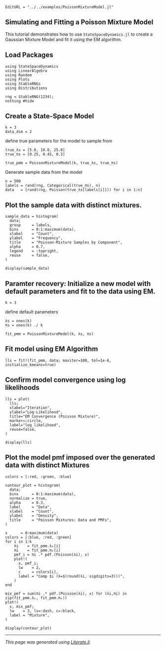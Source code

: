 ```@meta
EditURL = "../../examples/PoissonMixtureModel.jl"
```

## Simulating and Fitting a Poisson Mixture Model

This tutorial demonstrates how to use `StateSpaceDynamics.jl` to
create a Gaussian Mixture Model and fit it using the EM algorithm.

## Load Packages

````@example poisson_mixture_model_example
using StateSpaceDynamics
using LinearAlgebra
using Random
using Plots
using StableRNGs
using Distributions
````

````@example poisson_mixture_model_example
rng = StableRNG(1234);
nothing #hide
````

## Create a State-Space Model

````@example poisson_mixture_model_example
k = 3
data_dim = 2
````

define true parameters for the model to sample from

````@example poisson_mixture_model_example
true_λs = [5.0, 10.0, 25.0]
true_πs = [0.25, 0.45, 0.3]

true_pmm = PoissonMixtureModel(k, true_λs, true_πs)
````

Generate sample data from the model

````@example poisson_mixture_model_example
n = 500
labels = rand(rng, Categorical(true_πs), n)
data   = [rand(rng, Poisson(true_λs[labels[i]])) for i in 1:n]
````

## Plot the sample data with distinct mixtures.

````@example poisson_mixture_model_example
sample_data = histogram(
  data;
  group     = labels,
  bins      = 0:1:maximum(data),
  xlabel    = "Count",
  ylabel    = "Frequency",
  title     = "Poisson‐Mixture Samples by Component",
  alpha     = 0.7,
  legend    = :topright,
  reuse     = false,
)

display(sample_data)
````

## Paramter recovery: Initialize a new model with default parameters and fit to the data using EM.

````@example poisson_mixture_model_example
k = 3
````

define default parameters

````@example poisson_mixture_model_example
λs = ones(k)
πs = ones(k) ./ k

fit_pmm = PoissonMixtureModel(k, λs, πs)
````

## Fit model using EM Algorithm

````@example poisson_mixture_model_example
lls = fit!(fit_pmm, data; maxiter=100, tol=1e-6, initialize_kmeans=true)
````

## Confirm model convergence using log likelihoods

````@example poisson_mixture_model_example
lls = plot(
  lls;
  xlabel="Iteration",
  ylabel="Log-Likelihood",
  title="EM Convergence (Poisson Mixture)",
  marker=:circle,
  label="log_likelihood",
  reuse=false,
)

display(lls)
````

## Plot the model pmf imposed over the generated data with distinct Mixtures

````@example poisson_mixture_model_example
colors = [:red, :green, :blue]

contour_plot = histogram(
  data;
  bins      = 0:1:maximum(data),
  normalize = true,
  alpha     = 0.3,
  label     = "Data",
  xlabel    = "Count",
  ylabel    = "Density",
  title     = "Poisson Mixtures: Data and PMFs",
)

x      = 0:maximum(data)
colors = [:blue, :red, :green]
for i in 1:k
    λi    = fit_pmm.λₖ[i]
    πi    = fit_pmm.πₖ[i]
    pmf_i = πi .* pdf.(Poisson(λi), x)
    plot!(
      x, pmf_i;
      lw    = 2,
      c     = colors[i],
      label = "Comp $i (λ=$(round(λi, sigdigits=3)))",
    )
end

mix_pmf = sum(πi .* pdf.(Poisson(λi), x) for (λi,πi) in zip(fit_pmm.λₖ, fit_pmm.πₖ))
plot!(
  x, mix_pmf;
  lw    = 3, ls=:dash, c=:black,
  label = "Mixture",
)

display(contour_plot)
````

---

*This page was generated using [Literate.jl](https://github.com/fredrikekre/Literate.jl).*

